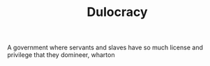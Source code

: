 ---
title: Dulocracy
letter: D
permalink: "/definitions/bld-dulocracy.html"
body: A government where servants and slaves have so much license and privilege that
  they domineer, wharton
published_at: '2018-07-07'
source: Black's Law Dictionary 2nd Ed (1910)
layout: post
---